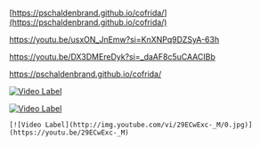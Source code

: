 [https://pschaldenbrand.github.io/cofrida/](https://pschaldenbrand.github.io/cofrida/)

https://youtu.be/usxON_JnEmw?si=KnXNPq9DZSyA-63h

https://youtu.be/DX3DMEreDyk?si=_daAF8c5uCAACIBb

https://pschaldenbrand.github.io/cofrida/




[![Video Label](http://img.youtube.com/vi/KnXNPq9DZSyA-63h/1.jpg)](https://youtu.be/KnXNPq9DZSyA-63h)

[![Video Label](http://img.youtube.com/vi/_daAF8c5uCAACIBb/1.jpg)](https://youtu.be/_daAF8c5uCAACIBb)

```
[![Video Label](http://img.youtube.com/vi/29ECwExc-_M/0.jpg)](https://youtu.be/29ECwExc-_M)
```
